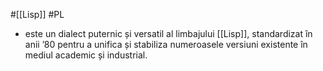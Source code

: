 #[[Lisp]] #PL 
- este un dialect puternic și versatil al limbajului [[Lisp]], standardizat în anii ’80 pentru a unifica și stabiliza numeroasele versiuni existente în mediul academic și industrial.